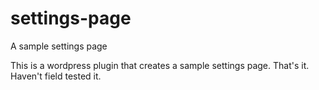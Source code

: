 settings-page
=============

A sample settings page

This is a wordpress plugin that creates a sample settings page.  That's it.  Haven't field tested it.
